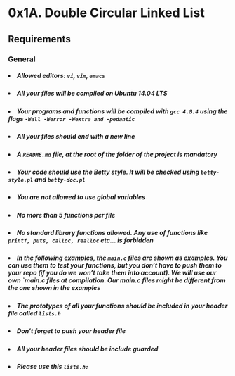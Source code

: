 # 0x1A. Double Circular Linked List

## Requirements

### General

##### <li>Allowed editors: `vi`, `vim`, `emacs`</li>
##### <li>All your files will be compiled on Ubuntu 14.04 LTS</li>
##### <li>Your programs and functions will be compiled with `gcc 4.8.4` using the flags `-Wall -Werror -Wextra and -pedantic`
##### <li>All your files should end with a new line</li>
##### <li>A `README.md` file, at the root of the folder of the project is mandatory</li>
##### <li>Your code should use the Betty style. It will be checked using `betty-style.pl` and `betty-doc.pl`
##### <li>You are not allowed to use global variables</li>
##### <li>No more than 5 functions per file</li>
##### <li>No standard library functions allowed. Any use of functions like `printf, puts, calloc, realloc` etc… is forbidden
##### <li>In the following examples, the `main.c` files are shown as examples. You can use them to test your functions, but you don’t have to push them to your repo (if you do we won’t take them into account). We will use our own `main.c  files at compilation. Our main.c files might be different from the one shown in the examples
##### <li>The prototypes of all your functions should be included in your header file called `lists.h`
##### <li>Don’t forget to push your header file</li>
##### <li>All your header files should be include guarded</li>
##### <li>Please use this `lists.h:`</li>